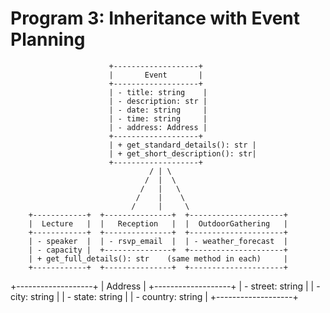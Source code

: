 # Program 3: Inheritance with Event Planning

                          +-------------------+
                          |       Event       |
                          +-------------------+
                          | - title: string    |
                          | - description: str |
                          | - date: string     |
                          | - time: string     |
                          | - address: Address |
                          +-------------------+
                          | + get_standard_details(): str |
                          | + get_short_description(): str|
                          +-------------------+
                                   / | \
                                  /  |  \
                                 /   |   \
                                /    |    \
                               /     |     \
        +------------+  +---------------+  +---------------------+
        |  Lecture   |  |   Reception   |  |  OutdoorGathering   |
        +------------+  +---------------+  +---------------------+
        | - speaker  |  | - rsvp_email  |  | - weather_forecast  |
        | - capacity |  +---------------+  +---------------------+
        | + get_full_details(): str    (same method in each)     |
        +------------+  +---------------+  +---------------------+

+-------------------+
|     Address       |
+-------------------+
| - street: string  |
| - city: string    |
| - state: string   |
| - country: string |
+-------------------+